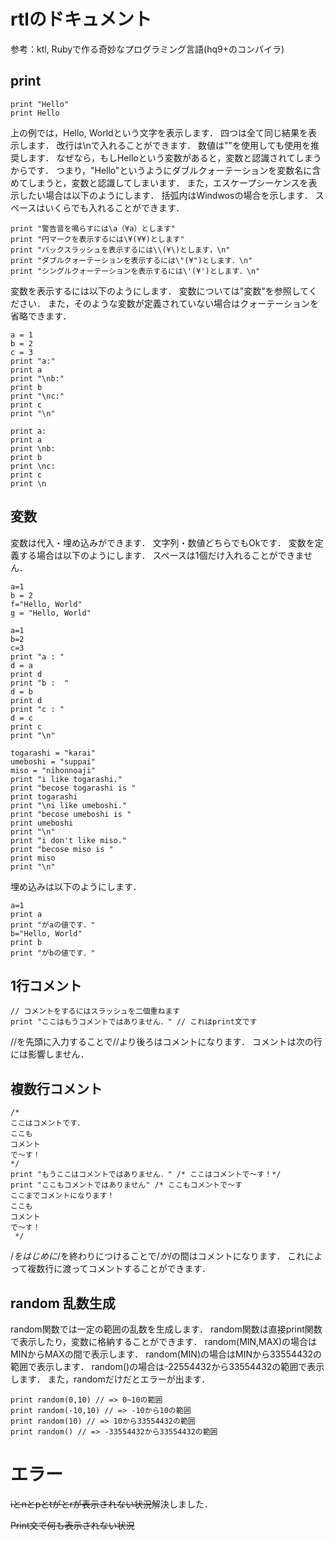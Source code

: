 # rtlのドキュメント
参考：ktl, Rubyで作る奇妙なプログラミング言語(hq9+のコンパイラ)
## print

```
print "Hello"
print Hello
```

上の例では，Hello, Worldという文字を表示します．
四つは全て同じ結果を表示します．
改行は\nで入れることができます．
数値は""を使用しても使用を推奨します．
なぜなら，もしHelloという変数があると，変数と認識されてしまうからです．
つまり，"Hello"というようにダブルクォーテーションを変数名に含めてしまうと，変数と認識してしまいます．
また，エスケープシーケンスを表示したい場合は以下のようにします．
括弧内はWindwosの場合を示します．
スペースはいくらでも入れることができます．

```
print "警告音を鳴らすには\a（¥a）とします"
print "円マークを表示するには\¥(¥¥)とします"
print "バックスラッシュを表示するには\\(¥\)とします，\n"
print "ダブルクォーテーションを表示するには\"(¥")とします．\n"
print "シングルクォーテーションを表示するには\'(¥')とします．\n"
```

変数を表示するには以下のようにします．
変数については"変数"を参照してください．
また，そのような変数が定義されていない場合はクォーテーションを省略できます．

```
a = 1
b = 2
c = 3
print "a:"
print a
print "\nb:"
print b
print "\nc:"
print c
print "\n"

print a:
print a
print \nb:
print b
print \nc:
print c
print \n
```

## 変数
変数は代入・埋め込みができます．
文字列・数値どちらでもOkです．
変数を定義する場合は以下のようにします．
スペースは1個だけ入れることができません．

```
a=1
b = 2
f="Hello, World"
g = "Hello, World"
```

```
a=1
b=2
c=3
print "a : "
d = a
print d
print "b :  "
d = b
print d
print "c : "
d = c
print c
print "\n"
```

```
togarashi = "karai"
umeboshi = "suppai"
miso = "nihonnoaji"
print "i like togarashi."
print "becose togarashi is "
print togarashi
print "\ni like umeboshi."
print "becose umeboshi is "
print umeboshi
print "\n"
print "i don't like miso."
print "becose miso is "
print miso
print "\n"
```

埋め込みは以下のようにします．

```
a=1
print a
print "がaの値です．"
b="Hello, World"
print b
print "がbの値です．"
```

## 1行コメント

```
// コメントをするにはスラッシュを二個重ねます
print "ここはもうコメントではありません．" // これはprint文です
```

//を先頭に入力することで//より後ろはコメントになります．
コメントは次の行には影響しません．
## 複数行コメント

```
/*
ここはコメントです．
ここも
コメント
で〜す！
*/
print "もうここはコメントではありません．" /* ここはコメントで〜す！*/
print "ここもコメントではありません" /* ここもコメントで〜す
ここまでコメントになります！
ここも
コメント
で〜す！
 */
````

/*をはじめに*/を終わりにつけることで/*か*/の間はコメントになります．
これによって複数行に渡ってコメントすることができます．

## random 乱数生成
random関数では一定の範囲の乱数を生成します．
random関数は直接print関数で表示したり，変数に格納することができます．
random(MIN,MAX)の場合はMINからMAXの間で表示します．
random(MIN)の場合はMINから33554432の範囲で表示します．
random()の場合は-22554432から33554432の範囲で表示します．
また，randomだけだとエラーが出ます．
```
print random(0,10) // => 0~10の範囲
print random(-10,10) // => -10から10の範囲
print random(10) // => 10から33554432の範囲
print random() // => -33554432から33554432の範囲
```

# エラー

~~iとnとpとtがとrが表示されない状況~~解決しました．

~~Print文で何も表示されない状況~~
